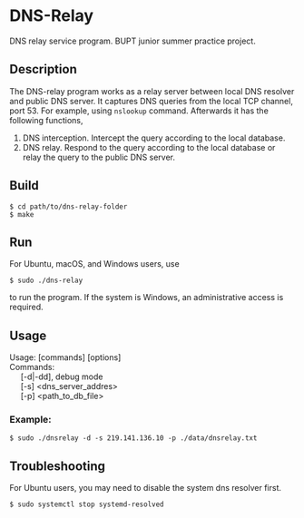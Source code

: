 # DNS-Relay

DNS relay service program. BUPT junior summer practice project.

## Description

The DNS-relay program works as a relay server between local DNS resolver and public DNS server. It captures DNS queries from the local TCP channel, port 53. For example, using `nslookup` command. Afterwards it has the following functions,

1. DNS interception. Intercept the query according to the local database.
2. DNS relay. Respond to the query according to the local database or relay the query to the public DNS server.

## Build

```
$ cd path/to/dns-relay-folder
$ make
```

## Run

For Ubuntu, macOS, and Windows users, use

```
$ sudo ./dns-relay
```

to run the program. If the system is Windows, an administrative access is required.

## Usage
Usage: [commands] [options] \
Commands: \
&nbsp;&nbsp;&nbsp;&nbsp;    [-d|-dd], debug mode \
&nbsp;&nbsp;&nbsp;&nbsp;    [-s] <dns_server_addres> \
&nbsp;&nbsp;&nbsp;&nbsp;    [-p] <path_to_db_file> 

### Example: 
```
$ sudo ./dnsrelay -d -s 219.141.136.10 -p ./data/dnsrelay.txt
```

## Troubleshooting

For Ubuntu users, you may need to disable the system dns resolver first.

```
$ sudo systemctl stop systemd-resolved
```
